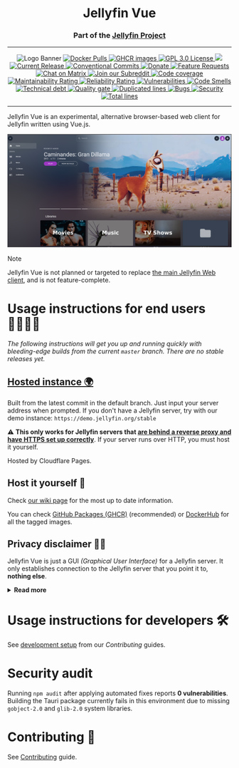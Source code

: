 <h1 align="center">Jellyfin Vue</h1>
<h3 align="center">Part of the <a href="https://jellyfin.org">Jellyfin Project</a></h3>

---

<p align="center">
<img alt="Logo Banner" src="https://raw.githubusercontent.com/jellyfin/jellyfin-ux/master/branding/SVG/banner-logo-solid.svg?sanitize=true"/>
<a href="https://hub.docker.com/r/jellyfin/jellyfin-vue">
<img alt="Docker Pulls" src="https://img.shields.io/docker/pulls/jellyfin/jellyfin-vue">
</a>
<a href="https://github.com/jellyfin/jellyfin-vue/pkgs/container/jellyfin-vue">
<img alt="GHCR images" src="https://img.shields.io/badge/Github-packages-blue">
</a>
<a href="https://github.com/jellyfin/jellyfin-vue">
<img alt="GPL 3.0 License" src="https://img.shields.io/github/license/jellyfin/jellyfin-vue.svg"/>
</a>
<a href="https://translate.jellyfin.org/projects/jellyfin-vue/jellyfin-vue/">
<img src="https://translate.jellyfin.org/widgets/jellyfin-vue/-/jellyfin-vue/svg-badge.svg">
</a>
<a href="https://github.com/jellyfin/jellyfin-vue/releases">
<img alt="Current Release" src="https://img.shields.io/github/release/jellyfin/jellyfin-vue.svg"/>
</a>
<a href="https://conventionalcommits.org">
<img alt="Conventional Commits" src="https://img.shields.io/badge/Conventional%20Commits-%23FE5196?logo=conventionalcommits&logoColor=white" />
</a>
<a href="https://opencollective.com/jellyfin">
<img alt="Donate" src="https://img.shields.io/opencollective/all/jellyfin.svg?label=backers"/>
</a>
<a href="https://features.jellyfin.org/?tags=vue">
<img alt="Feature Requests" src="https://img.shields.io/badge/fider-vote%20on%20features-success.svg"/>
</a>
<a href="https://matrix.to/#/#jellyfin-vue:matrix.org">
<img alt="Chat on Matrix" src="https://img.shields.io/matrix/jellyfin:matrix.org.svg?logo=matrix"/>
</a>
<a href="https://www.reddit.com/r/jellyfin">
<img alt="Join our Subreddit" src="https://img.shields.io/badge/reddit-r%2Fjellyfin-%23FF5700.svg"/>
</a>
<a href="https://sonarcloud.io/summary/new_code?id=jellyfin_jellyfin-vue">
<img alt="Code coverage"src="https://sonarcloud.io/api/project_badges/measure?project=jellyfin_jellyfin-vue&metric=coverage"/>
</a>
<a href="https://sonarcloud.io/summary/new_code?id=jellyfin_jellyfin-vue">
<img alt="Maintainability Rating"src="https://sonarcloud.io/api/project_badges/measure?project=jellyfin_jellyfin-vue&metric=sqale_rating"/>
</a>
<a href="https://sonarcloud.io/summary/new_code?id=jellyfin_jellyfin-vue">
<img alt="Reliability Rating"src="https://sonarcloud.io/api/project_badges/measure?project=jellyfin_jellyfin-vue&metric=reliability_rating"/>
</a>
<a href="https://sonarcloud.io/summary/new_code?id=jellyfin_jellyfin-vue">
<img alt="Vulnerabilities"src="https://sonarcloud.io/api/project_badges/measure?project=jellyfin_jellyfin-vue&metric=vulnerabilities"/>
</a>
<a href="https://sonarcloud.io/summary/new_code?id=jellyfin_jellyfin-vue">
<img alt="Code Smells"src="https://sonarcloud.io/api/project_badges/measure?project=jellyfin_jellyfin-vue&metric=code_smells"/>
</a>
<a href="https://sonarcloud.io/summary/new_code?id=jellyfin_jellyfin-vue">
<img alt="Technical debt"src="https://sonarcloud.io/api/project_badges/measure?project=jellyfin_jellyfin-vue&metric=sqale_index"/>
</a>
<a href="https://sonarcloud.io/summary/new_code?id=jellyfin_jellyfin-vue">
<img alt="Quality gate"src="https://sonarcloud.io/api/project_badges/measure?project=jellyfin_jellyfin-vue&metric=alert_status"/>
</a>
<a href="https://sonarcloud.io/summary/new_code?id=jellyfin_jellyfin-vue">
<img alt="Duplicated lines"src="https://sonarcloud.io/api/project_badges/measure?project=jellyfin_jellyfin-vue&metric=duplicated_lines_density"/>
</a>
<a href="https://sonarcloud.io/summary/new_code?id=jellyfin_jellyfin-vue">
<img alt="Bugs"src="https://sonarcloud.io/api/project_badges/measure?project=jellyfin_jellyfin-vue&metric=bugs"/>
</a>
<a href="https://sonarcloud.io/summary/new_code?id=jellyfin_jellyfin-vue">
<img alt="Security"src="https://sonarcloud.io/api/project_badges/measure?project=jellyfin_jellyfin-vue&metric=security_rating"/>
</a>
<a href="https://sonarcloud.io/summary/new_code?id=jellyfin_jellyfin-vue">
<img alt="Total lines"src="https://sonarcloud.io/api/project_badges/measure?project=jellyfin_jellyfin-vue&metric=ncloc"/>
</a>
</p>

---

Jellyfin Vue is an experimental, alternative browser-based web client for Jellyfin written using Vue.js.

![](https://raw.githubusercontent.com/jellyfin/jellyfin.org/refs/heads/master/blog/2023/04-03-vue_vue3/vue-homepage.png)

> [!NOTE]
> Jellyfin Vue is not planned or targeted to replace [the main Jellyfin Web client](https://github.com/jellyfin/jellyfin-web), and is not feature-complete.

# Usage instructions for end users 👨‍👩‍👧‍👦

*The following instructions will get you up and running quickly with
bleeding-edge builds from the current `master` branch.
There are no stable releases yet.*

## [Hosted instance 🌍](https://jf-vue.pages.dev/)

Built from the latest commit in the default branch. Just input your server address when prompted. If you don't have a Jellyfin server, try with our demo instance: `https://demo.jellyfin.org/stable`

⚠️ **This only works for Jellyfin servers that [are behind a reverse proxy and have HTTPS set up correctly](https://jellyfin.org/docs/general/networking/#running-jellyfin-behind-a-reverse-proxy)**. If your server runs over HTTP, you must host it yourself.

Hosted by Cloudflare Pages.

## Host it yourself 💽

Check [our wiki page](https://github.com/jellyfin/jellyfin-vue/wiki/Deployment) for the most up to date information.

You can check [GitHub Packages (GHCR)](https://github.com/jellyfin/jellyfin-vue/pkgs/container/jellyfin-vue) (recommended) or [DockerHub](https://hub.docker.com/r/jellyfin/jellyfin-vue) for all the tagged images.

## Privacy disclaimer 🕵🏻

Jellyfin Vue is just a GUI *(Graphical User Interface)* for a Jellyfin server. It only establishes connection to the Jellyfin server that you point it to, **nothing else**.

<details>
<summary><strong>Read more</strong></summary>

- **Local instances** _Examples: Our Windows/Mac/Linux application, a local web server, etc_: All the necessary assets for the frontend to work
  are available locally (in your device) or bundled into the underlying environment (Tauri, Electron, etc) where it is running.
  No assets need to be fetched remotely.
- **Remote instances** _Examples: Our hosted instance, an admin hosting Jellyfin Vue and sharing the URL
  (which is in a different domain from the Jellyfin Server), etc_: This probably comprises most cases.
  Here, all the frontend assets are not locally available, but somewhere else. When you access the remotely hosted frontend
  (normally using a web browser like Firefox or Microsoft Edge),
  all the frontend assets are loaded/cached into your device. Once the load has finished,
  **the connection will exclusively be between your device and the Jellyfin server(s)** ¹². Whoever is serving the frontend
  is never in the middle. ³

¹ _Assuming that the hosted version has not been altered (by adding trackers, beacons...) in any way from the sources provided in this repository
and you trust the person/people behind it to not have done so_.

² _Some features that need access to remote resources that are not controlled by you and/or the person hosting Jellyfin Vue might be added in the future
(such as Google Cast support for Chromecasts). These will be always **opt in** and toggleable through [our configuration](https://github.com/jellyfin/jellyfin-vue/wiki/Configuration)_

³ _We assume standard networks here, no special configurations or policies that your ISP/Workplace/University/etc might apply._

[Jellyfin Web](https://github.com/jellyfin/jellyfin-web) (our main frontend) works in a similar way:
It connects by default to the Jellyfin server that is running alongside,
but it's also capable to connect to other Jellyfin servers [like can be tested in our demo](https://demo.jellyfin.org/) and [the hosted instance](https://jellyfin-web.pages.dev/).
By inspecting the network requests, you will find that only connections to fetch its own assets are made to the server distributing the client, but connections to your own Jellyfin server will not go through it.

The same principle applies to Jellyfin Vue. Note that Jellyfin Web can also be hosted standalone, just like Jellyfin Vue.

- _Relevant links_: [Community standards](https://jellyfin.org/docs/general/community-standards) and [Social Contract](https://github.com/jellyfin/jellyfin-meta/blob/master/policies-and-procedures/jellyfin-social-contract.md)
</details>

# Usage instructions for developers 🛠

See [development setup](https://github.com/jellyfin/jellyfin-vue/wiki/Contributing#development-setup) from our *Contributing* guides.

# Security audit

Running `npm audit` after applying automated fixes reports **0 vulnerabilities**.  
Building the Tauri package currently fails in this environment due to missing
`gobject-2.0` and `glib-2.0` system libraries.

# Contributing 🤝

See [Contributing](https://github.com/jellyfin/jellyfin-vue/wiki/Contributing) guide.
